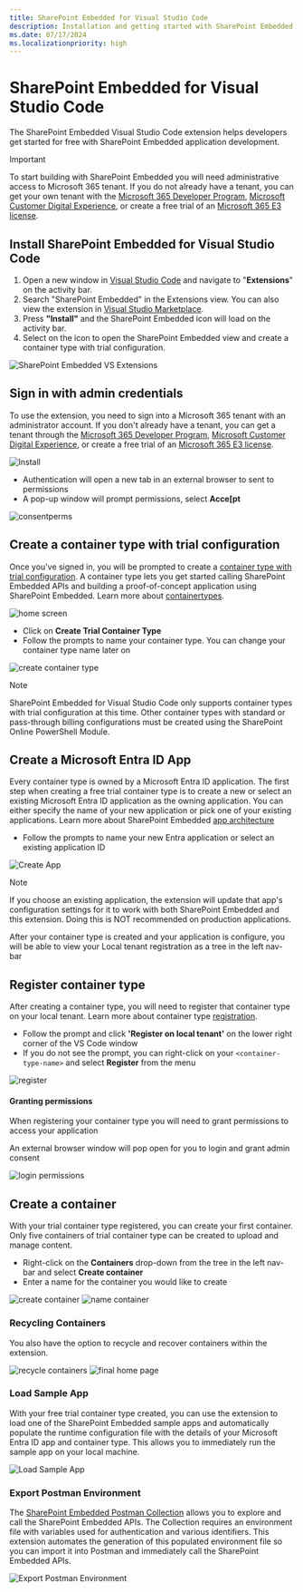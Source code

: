 ```yaml
---
title: SharePoint Embedded for Visual Studio Code
description: Installation and getting started with SharePoint Embedded for Visual Studio Code
ms.date: 07/17/2024
ms.localizationpriority: high
---
```


# SharePoint Embedded for Visual Studio Code

The SharePoint Embedded Visual Studio Code extension helps developers get started for free with SharePoint Embedded application development. 

> [!IMPORTANT]
> To start building with SharePoint Embedded you will need administrative access to Microsoft 365 tenant.
> If you do not already have a tenant, you can get your own tenant with the [Microsoft 365 Developer Program](https://developer.microsoft.com/microsoft-365/dev-program), [Microsoft Customer Digital Experience](https://cdx.transform.microsoft.com/), or create a free trial of an [Microsoft 365 E3 license](https://www.microsoft.com/en-us/microsoft-365/enterprise/microsoft365-plans-and-pricing).


## Install SharePoint Embedded for Visual Studio Code

1. Open a new window in [Visual Studio Code](https://code.visualstudio.com/) and navigate to "**Extensions**" on the activity bar.
1. Search "SharePoint Embedded" in the Extensions view. You can also view the extension in [Visual Studio Marketplace](https://marketplace.visualstudio.com/items?itemName=SharepointEmbedded.ms-sharepoint-embedded-vscode-extension).
1. Press **"Install"** and the SharePoint Embedded icon will load on the activity bar.
1. Select on the icon to open the SharePoint Embedded view and create a container type with trial configuration.

![SharePoint Embedded VS Extensions](../images/vsx-images/1downloadvsx.png)


## Sign in with admin credentials

To use the extension, you need to sign into a Microsoft 365 tenant with an administrator account.
If you don't already have a tenant, you can get a tenant through the [Microsoft 365 Developer Program](https://developer.microsoft.com/microsoft-365/dev-program), [Microsoft Customer Digital Experience](https://cdx.transform.microsoft.com/), or create a free trial of an [Microsoft 365 E3 license](https://www.microsoft.com/en-us/microsoft-365/enterprise/microsoft365-plans-and-pricing).


![Install](../images/vsx-images/2vsx-signin.png)


* Authentication will open a new tab in an external browser to sent to permissions
* A pop-up window will prompt permissions, select **Acce[pt**
 
 
![consentperms](../images/vsx-images/3vsx-grant-admin-consent.png)





## Create a container type with trial configuration

Once you've signed in,  you will be prompted to create a [container type with trial configuration](../concepts/app-concepts/containertypes.md#trial-use). A container type lets you get started calling SharePoint Embedded APIs and building a proof-of-concept application using SharePoint Embedded. Learn more about [containertypes](../concepts/app-concepts/containertypes.md).

![home screen](../images/vsx-images/4vsx-home-screen.png)

* Click on **Create Trial Container Type**
* Follow the prompts to name your container type. You can change your container type name later on

![create container type](../images/vsx-images/5a-name-ct.png)

> [!NOTE]
> SharePoint Embedded for Visual Studio Code only supports container types with trial configuration at this time. Other container types with standard or pass-through billing configurations must be created using the SharePoint Online PowerShell Module.

## Create a Microsoft Entra ID App

Every container type is owned by a Microsoft Entra ID application. The first step when creating a free trial container type is to create a new or select an existing Microsoft Entra ID application as the owning application. You can either specify the name of your new application or pick one of your existing applications. Learn more about SharePoint Embedded [app architecture](../concepts/app-concepts/app-architecture.md)

* Follow the prompts to name your new Entra application or select an existing application ID

![Create App](../images/vsx-images/6aname-app.png)

> [!NOTE]
> If you choose an existing application, the extension will update that app's configuration settings for it to work with both SharePoint Embedded and this extension. Doing this is NOT recommended on production applications.


After your container type is created and your application is configure, you will be able to view your Local tenant registration as a tree in the left nav-bar


## Register container type

After creating a container type, you will need to register that container type on your local tenant. Learn more about container type [registration](../concepts/app-concepts/register-api-documentation.md).

* Follow the prompt and click **'Register on local tenant'** on the lower right corner of the VS Code window
* If you do not see the prompt, you can right-click on your `<container-type-name>` and select **Register** from the menu

![register](../images/vsx-images/7aregister-ct.png)

#### Granting permissions

When registering your container type you will need to grant permissions to access your application

<!-- ![register permissions](../images/vsx-images/8aopenconsentlink.png) -->

An external browser window will pop open for you to login and grant admin consent

![login permissions](../images/vsx-images/9alogin-grant-permissions.png)

## Create a container

With your trial container type registered, you can create your first container. Only five containers of trial container type can be created to upload and manage content.

* Right-click on the **Containers** drop-down from the tree in the left nav-bar and select **Create container**
* Enter a name for the container you would like to create

![create container](../images/vsx-images/10acreate-container.png)
![name container](../images/vsx-images/11aname-first-cont.png)

### Recycling Containers

You also have the option to recycle and recover containers within the extension.

![recycle containers](../images/vsx-images/12arecycle-cont.png)
![final home page](../images/vsx-images/a-final-home-page.png)


### Load Sample App

With your free trial container type created, you can use the extension to load one of the SharePoint Embedded sample apps and automatically populate the runtime configuration file with the details of your Microsoft Entra ID app and container type. This allows you to immediately run the sample app on your local machine.

![Load Sample App](../images/vsx-images/vsxsa-c.png)

### Export Postman Environment

The [SharePoint Embedded Postman Collection](https://github.com/microsoft/SharePoint-Embedded-Samples/tree/main/Postman) allows you to explore and call the SharePoint Embedded APIs. The Collection requires an environment file with variables used for authentication and various identifiers. This extension automates the generation of this populated environment file so you can import it into Postman and immediately call the SharePoint Embedded APIs.

![Export Postman Environment](../images/vsx-images/postman-c.png)


